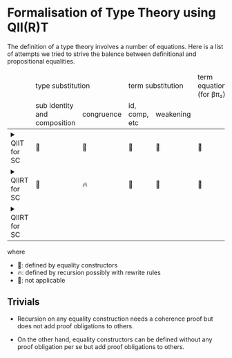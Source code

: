 # Formalisation of Type Theory using QII(R)T

The definition of a type theory involves a number of equations.
Here is a list of attempts we tried to strive the balence between definitional and propositional equalities.

<table>
  <thead>
    <tr>
      <td></td>
      <td colspan=2>type substitution</td>
      <td colspan=2>term substitution</td>
      <td>term equations (for βπ₂)</td>
      <td>term equations</td>
      <td>substitution equations</td>
    </tr>
    <tr>
      <td></td>
      <td>sub identity and composition</td>
      <td>congruence</td>
      <td>id, comp, etc</td>
      <td>weakening</td>
      <td></td>
      <td></td>
      <td></td>
    </tr>
  </thead>
  <tbody>
    <tr>
      <td><details><summary>QIIT for SC</summary>
```
open import SC.QIIT
```
      </details></td>
      <td>🧊</td>
      <td>🧊</td>
      <td>🧊</td>
      <td>🧊</td>
      <td>🧊</td>
      <td>🧊</td>
      <td>🧊</td>
    </tr>
    <tr>
      <td><details><summary>QIIRT for SC</summary>
```
open import SC.QIIRT
```
      </td>
      <td>🚫</td>
      <td>🔥</td>
      <td>🧊</td>
      <td>🧊</td>
      <td>🧊</td>
      <td>🚫</td>
      <td>🧊</td>
    </tr>
    <tr>
      <td><details><summary>QIIRT for SC</summary>
```
```
      <td></td>
      <td></td>
      <td></td>
      <td></td>
      <td></td>
      <td></td>
      <td></td>
    </tr>
  </tbody>
</table>

where

* 🧊: defined by equality constructors
* 🔥: defined by recursion possibly with rewrite rules
* 🚫: not applicable

## Trivials

* Recursion on any equality construction needs a coherence proof but does not add proof obligations to others.

* On the other hand, equality constructors can be defined without any proof obligation per se but add proof obligations to others.
